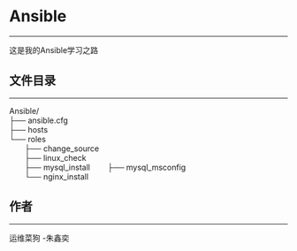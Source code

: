 # Ansible
-------------

这是我的Ansible学习之路

## 文件目录
-------------
Ansible/  
├── ansible.cfg  
├── hosts  
└── roles  
&emsp;&emsp;├── change_source  
&emsp;&emsp;├── linux_check  
&emsp;&emsp;├── mysql_install
&emsp;&emsp;├── mysql_msconfig  
&emsp;&emsp;└── nginx_install

## 作者
-------------

运维菜狗 -朱鑫奕